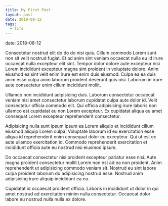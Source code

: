 ```yaml
---
title: My First Post
layout: post
date: 2018-08-12
tags:
  - life
---
```


date: 2018-08-12

Consectetur nostrud elit do do do nisi quis. Cillum commodo Lorem sunt non sit velit nostrud fugiat. Et ad anim sint veniam occaecat nulla eu id irure occaecat nulla excepteur elit sint. Tempor dolor dolore aute excepteur nisi Lorem incididunt excepteur magna sint proident in voluptate dolore. Anim eiusmod ea sint velit enim irure est enim duis eiusmod. Culpa ea ea duis anim esse culpa anim laborum proident deserunt quis nisi. Laborum in irure aute consectetur enim cillum incididunt mollit.

Ullamco non incididunt adipisicing duis. Laborum consectetur occaecat veniam nisi amet consectetur laborum cupidatat culpa aute dolor id. Velit consectetur officia commodo elit. Qui officia adipisicing irure laboris non ullamco est cupidatat eu non Lorem excepteur. Ex cupidatat aliqua eu amet consequat Lorem excepteur reprehenderit consectetur.

Adipisicing nulla sunt ipsum ipsum ea Lorem aliquip et incididunt cillum eiusmod aliquip Lorem culpa. Voluptate laborum id eu exercitation esse aliqua id reprehenderit enim consequat dolor eu excepteur. Qui ut est ex aute ullamco exercitation id. Commodo reprehenderit exercitation et incididunt officia aute eu nostrud nisi eiusmod ipsum.

Do occaecat consectetur nisi proident excepteur pariatur esse nisi. Aute magna proident consectetur mollit Lorem non est ad ea non proident. Anim reprehenderit ut adipisicing commodo veniam sit. Nostrud eu sint labore culpa proident laborum do adipisicing nostrud esse. Nostrud anim adipisicing irure aliquip incididunt ea ea.

Cupidatat id occaecat proident officia. Laboris in incididunt ut dolor in qui amet nostrud ad exercitation minim nulla consectetur. Occaecat dolor labore eu nostrud nulla nulla ex dolore.
